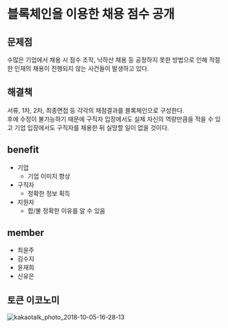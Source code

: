 # 블록체인을 이용한 채용 점수 공개

## 문제점
수많은 기업에서 채용 시 점수 조작, 낙하산 채용 등 공정하지 못한 방법으로 인해 적절한 인재의 채용이 진행되지 않는 사건들이 발생하고 있다.

## 해결책
서류, 1차, 2차, 최종면접 등 각각의 채점결과를 블록체인으로 구성한다.  
후에 수정이 불가능하기 때문에 구직자 입장에서도 실제 자신의 역량만큼을 적을 수 있고 기업 입장에서도 구직자를 채용한 뒤 실망할 일이 없을 것이다.

## benefit
- 기업
  - 기업 이미지 향상
- 구직자
  - 정확한 정보 획득
- 지원자
  - 합/불 정확한 이유를 알 수 있음

## member
- 최윤주
- 김수지
- 윤재희
- 신유은

## 토큰 이코노미
![kakaotalk_photo_2018-10-05-16-28-13](https://user-images.githubusercontent.com/18029426/46522184-0ef34c00-c8bd-11e8-9665-426bd3e3f23c.jpeg)
